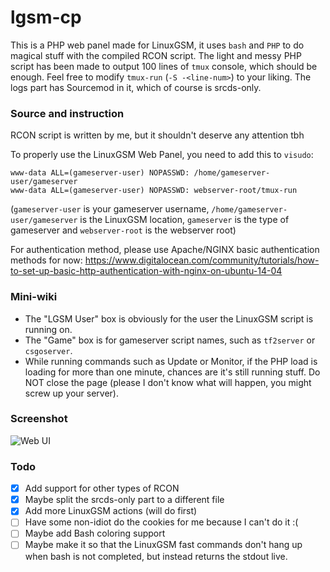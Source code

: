 # lgsm-cp
This is a PHP web panel made for LinuxGSM, it uses `bash` and `PHP` to do magical stuff with the compiled RCON script. The light and messy PHP script has been made to output 100 lines of `tmux` console, which should be enough. Feel free to modify `tmux-run` (`-S -<line-num>`) to your liking. The logs part has Sourcemod in it, which of course is srcds-only.

### Source and instruction
RCON script is written by me, but it shouldn't deserve any attention tbh

To properly use the LinuxGSM Web Panel, you need to add this to `visudo`:

```
www-data ALL=(gameserver-user) NOPASSWD: /home/gameserver-user/gameserver
www-data ALL=(gameserver-user) NOPASSWD: webserver-root/tmux-run
```

(`gameserver-user` is your gameserver username, `/home/gameserver-user/gameserver` is the LinuxGSM location, `gameserver` is the type of gameserver and `webserver-root` is the webserver root)

For authentication method, please use Apache/NGINX basic authentication methods for now: https://www.digitalocean.com/community/tutorials/how-to-set-up-basic-http-authentication-with-nginx-on-ubuntu-14-04

### Mini-wiki
- The "LGSM User" box is obviously for the user the LinuxGSM script is running on.
- The "Game" box is for gameserver script names, such as `tf2server` or `csgoserver`.
- While running commands such as Update or Monitor, if the PHP load is loading for more than one minute, chances are it's still running stuff. Do NOT close the page (please I don't know what will happen, you might screw up your server).

### Screenshot
![Web UI](http://i.cubeupload.com/yaiuwW.png)

### Todo
- [x] Add support for other types of RCON
- [x] Maybe split the srcds-only part to a different file
- [x] Add more LinuxGSM actions (will do first)
- [ ] Have some non-idiot do the cookies for me because I can't do it :(
- [ ] Maybe add Bash coloring support
- [ ] Maybe make it so that the LinuxGSM fast commands don't hang up when bash is not completed, but instead returns the stdout live.
